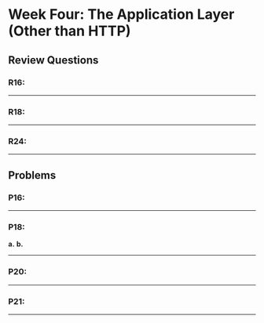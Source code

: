 # Week Four: The Application Layer (Other than HTTP)

## Review Questions

### R16:
***

### R18:
***

### R24:
***

## Problems
### P16:
***

### P18:
**a.**
**b.**
***

### P20:
***

### P21:
***